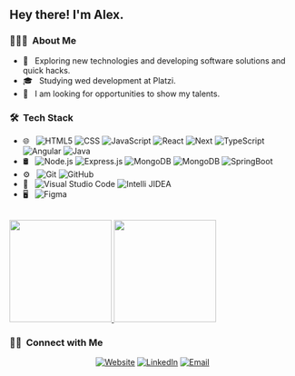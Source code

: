 <h2> Hey there! I'm Alex. </h2>

<h3> 👨🏻‍💻 &nbsp;About Me </h3>

- 🤔 &nbsp; Exploring new technologies and developing software solutions and quick hacks.  
- 🎓 &nbsp; Studying wed development at Platzi.
- 💼 &nbsp; I am looking for opportunities to show my talents.

<h3> 🛠 &nbsp;Tech Stack</h3>

- 🌐 &nbsp;
  ![HTML5](https://img.shields.io/badge/-HTML5-333333?style=flat&logo=HTML5)
  ![CSS](https://img.shields.io/badge/-CSS-333333?style=flat&logo=CSS3&logoColor=1572B6)
  ![JavaScript](https://img.shields.io/badge/-JavaScript-333333?style=flat&logo=javascript)
  ![React](https://img.shields.io/badge/-React-333333?style=flat&logo=react)
  ![Next](https://img.shields.io/badge/-Next.js-333333?style=flat&logo=next.js)
  ![TypeScript](https://img.shields.io/badge/-TypeScript-333333?style=flat&logo=typescript)
  ![Angular](https://img.shields.io/badge/-Angular-333333?style=flat&logo=angular)
  ![Java](https://img.shields.io/badge/-Java-333333?style=flat&logo=java)
- 🛢 &nbsp;
  ![Node.js](https://img.shields.io/badge/-Node.js-333333?style=flat&logo=node.js)
  ![Express.js](https://img.shields.io/badge/-Express-333333?style=flat&logo=express)
  ![MongoDB](https://img.shields.io/badge/-MongoDB-333333?style=flat&logo=mongodb)
  ![MongoDB](https://img.shields.io/badge/-Strapi-333333?style=flat&logo=strapi)
  ![SpringBoot](https://img.shields.io/badge/-SpringBoot-333333?style=flat&logo=spring-boot)
- ⚙️ &nbsp;
  ![Git](https://img.shields.io/badge/-Git-333333?style=flat&logo=git)
  ![GitHub](https://img.shields.io/badge/-GitHub-333333?style=flat&logo=github)
- 🔧 &nbsp;
  ![Visual Studio Code](https://img.shields.io/badge/-Visual%20Studio%20Code-333333?style=flat&logo=visual-studio-code&logoColor=007ACC)
  ![Intelli JIDEA](https://img.shields.io/badge/-IntelliJ-333333?style=flat&logo=intellij-idea&logoColor=007ACC)
- 🖥 &nbsp;
  ![Figma](https://img.shields.io/badge/-Figma-333333?style=flat&logo=figma)

<br/>

<a href="https://github.com/AVS1508">
  <img height="180em" src="https://github-readme-stats.vercel.app/api?username=hahs-92&theme=buefy&show_icons=true" />
  <img height="180em" src="https://github-readme-stats.vercel.app/api/top-langs/?username=hahs-92&theme=buefy&layout=compact" />
</a>

<br/>

<h3> 🤝🏻 &nbsp;Connect with Me </h3>

<p align="center">
<a href="https://hahsportfolio.web.app/"><img alt="Website" src="https://img.shields.io/badge/Website-hahsportfolio.web.app-blue?style=flat-square&logo=google-chrome"></a>
<a href="https://www.linkedin.com/in/hugo-alexander-hernandez-serrano-14200a215/"><img alt="LinkedIn" src="https://img.shields.io/badge/LinkedIn-hahs-blue?style=flat-square&logo=linkedin"></a>
<a href="mailto:alexandre_2420@outlook.com"><img alt="Email" src="https://img.shields.io/badge/Email-alexandre_2420@outlook.com-blue?style=flat-square&logo=gmail"></a>
</p>

<!--
**hahs-92/hahs-92** is a ✨ _special_ ✨ repository because its `README.md` (this file) appears on your GitHub profile.

Here are some ideas to get you started:

- 🔭 I’m currently working on ...
- 🌱 I’m currently learning ...
- 👯 I’m looking to collaborate on ...
- 🤔 I’m looking for help with ...
- 💬 Ask me about ...
- 📫 How to reach me: ...
- 😄 Pronouns: ...
- ⚡ Fun fact: ...
-->
